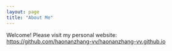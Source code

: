 ```yaml
---
layout: page
title: "About Me"
---
```


Welcome! Please visit my personal website: https://github.com/haonanzhang-vv/haonanzhang-vv.github.io

